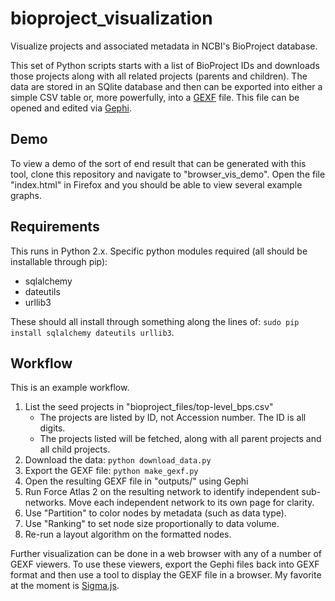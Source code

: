# bioproject_visualization

Visualize projects and associated metadata in NCBI's BioProject database. 

This set of Python scripts starts with a list of BioProject IDs and downloads those projects along with all related projects (parents and children). The data are stored in an SQlite database and then can be exported into either a simple CSV table or, more powerfully, into a [GEXF](http://gexf.net/format/) file. This file can be opened and edited via [Gephi](http://gephi.org/). 

## Demo

To view a demo of the sort of end result that can be generated with this tool, clone this repository and navigate to "browser_vis_demo". Open the file "index.html" in Firefox and you should be able to view several example graphs. 

## Requirements

This runs in Python 2.x. Specific python modules required (all should be installable through pip):

* sqlalchemy
* dateutils 
* urllib3

These should all install through something along the lines of: `sudo pip install sqlalchemy dateutils urllib3`. 

## Workflow

This is an example workflow. 

1. List the seed projects in "bioproject_files/top-level_bps.csv"
    * The projects are listed by ID, not Accession number. The ID is all digits. 
    * The projects listed will be fetched, along with all parent projects and all child projects. 
2. Download the data: `python download_data.py`
3. Export the GEXF file: `python make_gexf.py`
4. Open the resulting GEXF file in "outputs/" using Gephi
5. Run Force Atlas 2 on the resulting network to identify independent sub-networks. Move each independent network to its own page for clarity. 
6. Use "Partition" to color nodes by metadata (such as data type). 
7. Use "Ranking" to set node size proportionally to data volume. 
8. Re-run a layout algorithm on the formatted nodes. 

Further visualization can be done in a web browser with any of a number of GEXF viewers. To use these viewers, export the Gephi files back into GEXF format and then use a tool to display the GEXF file in a browser. My favorite at the moment is [Sigma.js](http://sigmajs.org/). 
